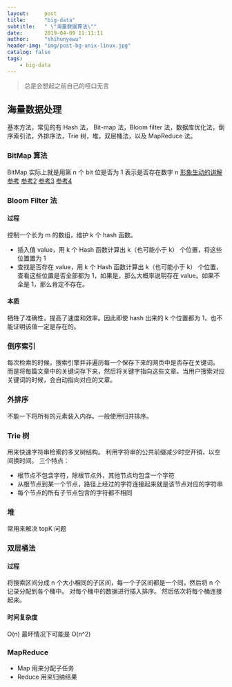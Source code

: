 ```yaml
---
layout:     post
title:      "big-data"
subtitle:   " \"海量数据算法\""
date:       2019-04-09 11:11:11
author:     "shihunyewu"
header-img: "img/post-bg-unix-linux.jpg"
catalog: false
tags:
    - big-data
---
```


> 总是会想起之前自己的哑口无言

## 海量数据处理
基本方法，常见的有 Hash 法， Bit-map 法，Bloom filter 法，数据库优化法，倒序索引法，外排序法，Trie 树，堆，双层桶法，以及 MapReduce 法。

### BitMap 算法

BitMap 实际上就是用第 n 个 bit 位是否为 1 表示是否存在数字 n
[形象生动的讲解](https://blog.csdn.net/moakun/article/details/79927791)
[参考](https://www.cnblogs.com/chenny7/p/4074817.html)
[参考2](https://blog.csdn.net/guoziqing506/article/details/81365315)
[参考3](https://blog.csdn.net/u012762054/article/details/81814701)
[参考4](https://blog.csdn.net/WYpersist/article/details/80114709)


### Bloom Filter 法
#### 过程
控制一个长为 m 的数组，维护 k 个 hash 函数。
- 插入值 value，用 k 个 Hash 函数计算出 k（也可能小于 k） 个位置，将这些位置置为 1
- 查找是否存在 value，用 k 个 Hash 函数计算出 k（也可能小于 k） 个位置，查看这些位置是否全部都为 1，如果是，那么大概率说明存在 value。如果不全是 1，那么肯定不存在。

#### 本质
牺牲了准确性，提高了速度和效率。因此即使 hash 出来的 k 个位置都为 1，也不能证明该值一定是存在的。

### 倒序索引
每次检索的时候，搜索引擎并非遍历每一个保存下来的网页中是否存在关键词。
而是将每篇文章中的关键词存下来，然后将关键字指向这些文章。当用户搜索对应关键词的时候，会自动指向对应的文章。

### 外排序
不能一下将所有的元素装入内存。一般使用归并排序。

### Trie 树
用来快速字符串检索的多叉树结构。
利用字符串的公共前缀减少时空开销，以空间换时间。
三个特点：
- 根节点不包含字符，除根节点外，其他节点均包含一个字符
- 从根节点到某一个节点，路径上经过的字符连接起来就是该节点对应的字符串
- 每个节点的所有子节点包含的字符都不相同

### 堆
常用来解决 topK 问题

### 双层桶法
#### 过程
将搜索区间分成 n 个大小相同的子区间，每一个子区间都是一个同，然后将 n 个记录分配到各个桶中。
对每个桶中的数据进行插入排序。
然后依次将每个桶连接起来。
#### 时间复杂度
O(n) 最坏情况下可能是 O(n^2)

### MapReduce
- Map 用来分配子任务
- Reduce 用来归纳结果


